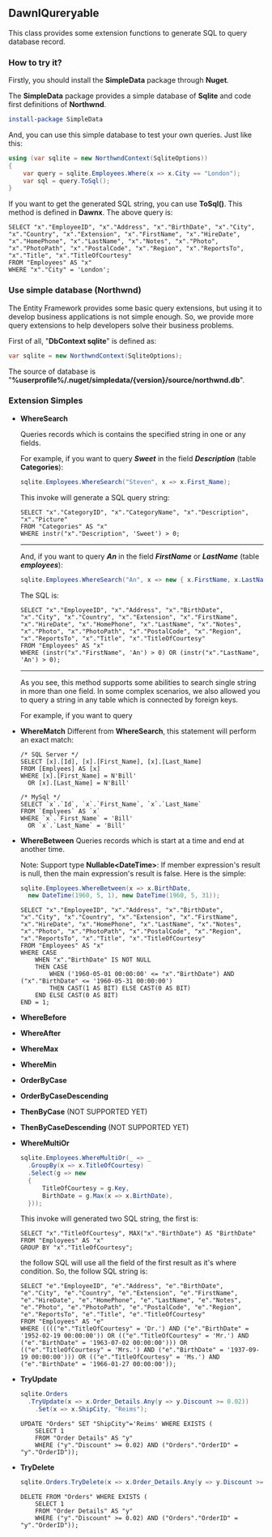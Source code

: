 ## DawnIQureryable

This class provides some extension functions to generate SQL to query database record.



### How to try it?

Firstly, you should install the **SimpleData** package through **Nuget**.

The **SimpleData** package provides a simple database of **Sqlite** and code first definitions of **Northwnd**.

```powershell
install-package SimpleData
```

And, you can use this simple database to test your own queries. Just like this:

```C#
using (var sqlite = new NorthwndContext(SqliteOptions))
{
    var query = sqlite.Employees.Where(x => x.City == "London");
    var sql = query.ToSql();
}
```

If you want to get the generated SQL string, you can use **ToSql()**. This method is defined in **Dawnx**. The above query is:

```sqlite
SELECT "x"."EmployeeID", "x"."Address", "x"."BirthDate", "x"."City", "x"."Country", "x"."Extension", "x"."FirstName", "x"."HireDate", "x"."HomePhone", "x"."LastName", "x"."Notes", "x"."Photo", "x"."PhotoPath", "x"."PostalCode", "x"."Region", "x"."ReportsTo", "x"."Title", "x"."TitleOfCourtesy"
FROM "Employees" AS "x"
WHERE "x"."City" = 'London';
```



### Use simple database (Northwnd)

The Entity Framework provides some basic query extensions, but using it to develop business applications is not simple enough. So, we provide more query extensions to help developers solve their business problems.

First of all, "**DbContext sqlite**" is defined as:

```C#
var sqlite = new NorthwndContext(SqliteOptions);
```

The source of database is "**%userprofile%/.nuget/simpledata/{version}/source/northwnd.db**".



### Extension Simples

- **WhereSearch**

  Queries records which is contains the specified string in one or any fields.

  For example, if you want to query ***Sweet*** in the field ***Description*** (table **Categories**):

  ```C#
  sqlite.Employees.WhereSearch("Steven", x => x.First_Name);
  ```

  This invoke will generate a SQL query string:

  ```sqlite
  SELECT "x"."CategoryID", "x"."CategoryName", "x"."Description", "x"."Picture"
  FROM "Categories" AS "x"
  WHERE instr("x"."Description", 'Sweet') > 0;
  ```

  ----

  And, if you want to query ***An*** in the field ***FirstName*** or ***LastName*** (table ***employees***):

  ```C#
  sqlite.Employees.WhereSearch("An", x => new { x.FirstName, x.LastName })
  ```

  The SQL is:

  ```sqlite
  SELECT "x"."EmployeeID", "x"."Address", "x"."BirthDate", "x"."City", "x"."Country", "x"."Extension", "x"."FirstName", "x"."HireDate", "x"."HomePhone", "x"."LastName", "x"."Notes", "x"."Photo", "x"."PhotoPath", "x"."PostalCode", "x"."Region", "x"."ReportsTo", "x"."Title", "x"."TitleOfCourtesy"
  FROM "Employees" AS "x"
  WHERE (instr("x"."FirstName", 'An') > 0) OR (instr("x"."LastName", 'An') > 0);
  ```

  ----

  As you see, this method supports some abilities to search  single string in more than one field. In some complex scenarios, we also allowed you to query a string in any table which is connected by foreign keys.

  For example, if you want to query 

- **WhereMatch**
  Different from **WhereSearch**, this statement will perform an exact match:

  ```mssql
  /* SQL Server */
  SELECT [x].[Id], [x].[First_Name], [x].[Last_Name]
  FROM [Emplyees] AS [x]
  WHERE [x].[First_Name] = N'Bill' 
  	OR [x].[Last_Name] = N'Bill'
  ```

  ```mysql
  /* MySql */
  SELECT `x`.`Id`, `x`.`First_Name`, `x`.`Last_Name`
  FROM `Emplyees` AS `x`
  WHERE `x`.`First_Name` = 'Bill' 
  	OR `x`.`Last_Name` = 'Bill'
  ```

- **WhereBetween**
  Queries records which is start at a time and end at another time.

  Note: Support type **Nullable\<DateTime\>**: If member expression's result is null, then the main expression's result is false. Here is the simple:

  ```c#
  sqlite.Employees.WhereBetween(x => x.BirthDate, 
  	new DateTime(1960, 5, 1), new DateTime(1960, 5, 31));
  ```

  ```sqlite
  SELECT "x"."EmployeeID", "x"."Address", "x"."BirthDate", "x"."City", "x"."Country", "x"."Extension", "x"."FirstName", "x"."HireDate", "x"."HomePhone", "x"."LastName", "x"."Notes", "x"."Photo", "x"."PhotoPath", "x"."PostalCode", "x"."Region", "x"."ReportsTo", "x"."Title", "x"."TitleOfCourtesy"
  FROM "Employees" AS "x"
  WHERE CASE
      WHEN "x"."BirthDate" IS NOT NULL
      THEN CASE
          WHEN ('1960-05-01 00:00:00' <= "x"."BirthDate") AND ("x"."BirthDate" <= '1960-05-31 00:00:00')
          THEN CAST(1 AS BIT) ELSE CAST(0 AS BIT)
      END ELSE CAST(0 AS BIT)
  END = 1;
  ```

- **WhereBefore**

- **WhereAfter**

- **WhereMax**

- **WhereMin**

- **OrderByCase**

- **OrderByCaseDescending**

- **ThenByCase**
  (NOT SUPPORTED YET)

- **ThenByCaseDescending**
  (NOT SUPPORTED YET)

- **WhereMultiOr**

  ```C#
  sqlite.Employees.WhereMultiOr(_ => _
  	.GroupBy(x => x.TitleOfCourtesy)
  	.Select(g => new
  	{
  		TitleOfCourtesy = g.Key,
  		BirthDate = g.Max(x => x.BirthDate),
  	}));
  ```

  This invoke will generated two SQL string, the first is:

  ```sqlite
  SELECT "x"."TitleOfCourtesy", MAX("x"."BirthDate") AS "BirthDate"
  FROM "Employees" AS "x"
  GROUP BY "x"."TitleOfCourtesy";
  ```

  the follow SQL will use all the field of the first result as it's where condition. So, the follow SQL string is:

  ```sqlite
  SELECT "e"."EmployeeID", "e"."Address", "e"."BirthDate", "e"."City", "e"."Country", "e"."Extension", "e"."FirstName", "e"."HireDate", "e"."HomePhone", "e"."LastName", "e"."Notes", "e"."Photo", "e"."PhotoPath", "e"."PostalCode", "e"."Region", "e"."ReportsTo", "e"."Title", "e"."TitleOfCourtesy"
  FROM "Employees" AS "e"
  WHERE (((("e"."TitleOfCourtesy" = 'Dr.') AND ("e"."BirthDate" = '1952-02-19 00:00:00')) OR (("e"."TitleOfCourtesy" = 'Mr.') AND ("e"."BirthDate" = '1963-07-02 00:00:00'))) OR (("e"."TitleOfCourtesy" = 'Mrs.') AND ("e"."BirthDate" = '1937-09-19 00:00:00'))) OR (("e"."TitleOfCourtesy" = 'Ms.') AND ("e"."BirthDate" = '1966-01-27 00:00:00'));
  ```

- **TryUpdate**

  ```C#
  sqlite.Orders
  	.TryUpdate(x => x.Order_Details.Any(y => y.Discount >= 0.02))
      .Set(x => x.ShipCity, "Reims");
  ```

  ```sqlite
  UPDATE "Orders" SET "ShipCity"='Reims' WHERE EXISTS (
      SELECT 1
      FROM "Order Details" AS "y"
      WHERE ("y"."Discount" >= 0.02) AND ("Orders"."OrderID" = "y"."OrderID"));
  ```

- **TryDelete**

  ```C#
  sqlite.Orders.TryDelete(x => x.Order_Details.Any(y => y.Discount >= 0.02));
  ```

  ```sqlite
  DELETE FROM "Orders" WHERE EXISTS (
      SELECT 1
      FROM "Order Details" AS "y"
      WHERE ("y"."Discount" >= 0.02) AND ("Orders"."OrderID" = "y"."OrderID"));
  ```

